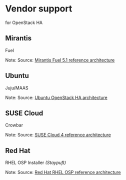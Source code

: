 # Vendor support
for OpenStack HA


## Mirantis
Fuel


<!-- .slide: data-background="http://docs.mirantis.com/openstack/fuel/fuel-5.1/_images/logical-diagram-controller.svg" data-background-size="contain" -->
Note: Source: [Mirantis Fuel 5.1 reference architecture](http://docs.mirantis.com/openstack/fuel/fuel-5.1/reference-architecture.html#multi-node-with-ha-deployment)


## Ubuntu
Juju/MAAS


<!-- .slide: data-background="https://assets.ubuntu.com/sites/ubuntu/latest/u/img/cloud/ubuntu-openstack/reference-architecture/image-servicespnhigh-small.png" data-background-size="contain" -->
Note: Source: [Ubuntu OpenStack HA architecture](http://www.ubuntu.com/cloud/openstack/reference-architecture)


## SUSE Cloud
Crowbar


<!-- .slide: data-background="https://www.suse.com/documentation/suse-cloud4/book_cloud_deploy/graphics/cloud_node_structure.png" data-background-size="contain" -->
Note: Source: [SUSE Cloud 4 reference architecture](https://www.suse.com/documentation/suse-cloud4/book_cloud_deploy/data/cha_depl_arch.html)


## Red Hat
RHEL OSP Installer
*(Staypuft)*


<!-- .slide: data-background="http://redhatstackblog.files.wordpress.com/2014/04/pacemaker-clustered-load-balancer.png" data-background-size="contain" -->
Note: Source: [Red Hat RHEL OSP reference architecture](http://redhatstackblog.redhat.com/2014/04/16/the-road-to-high-availability-for-openstack/)
